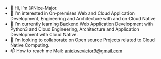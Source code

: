 - 👋 Hi, I’m @Nice-Major.
- 👀 I’m interested in On-premises Web and Cloud Application Development, Engineering and Architecture with and on Cloud Native 
- 🌱 I’m currently learning Backend Web Application Development with Python3 and Cloud Engineering, Architecture and Application Development with Cloud Native.
- 💞️ I’m looking to collaborate on Open source Projects related to Cloud Native Computing.
- 📫 How to reach me Mail: aniekwevictor9@gmail.com

<!---
Nice-Major/Nice-Major is a ✨ special ✨ repository because its `README.md` (this file) appears on your GitHub profile.
You can click the Preview link to take a look at your changes.
--->

